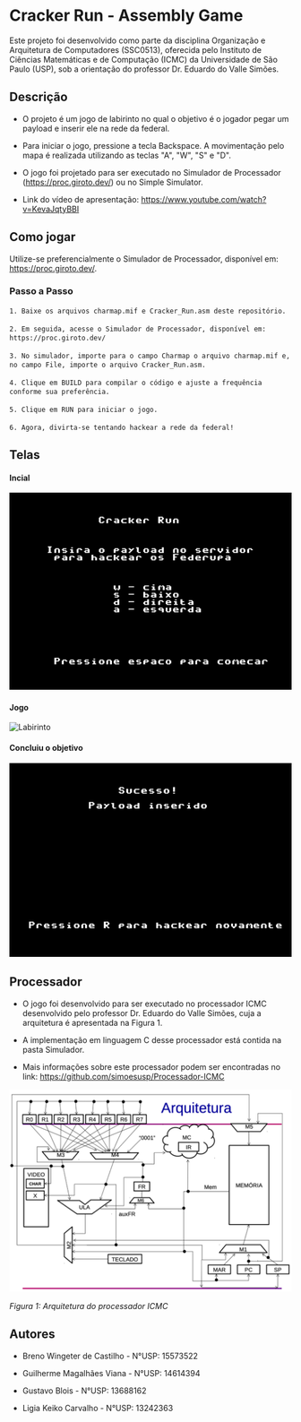 

# Cracker Run - Assembly Game

Este projeto foi desenvolvido como parte da disciplina Organização e Arquitetura de Computadores (SSC0513), oferecida pelo Instituto de Ciências Matemáticas e de Computação (ICMC) da Universidade de São Paulo (USP), sob a orientação do professor Dr. Eduardo do Valle Simões. 

## Descrição

- O projeto é um jogo de labirinto no qual o objetivo é o jogador pegar um payload e inserir ele na rede da federal.

- Para iniciar o jogo, pressione a tecla Backspace. A movimentação pelo mapa é realizada utilizando as teclas "A", "W", "S" e "D".

- O jogo foi projetado para ser executado no Simulador de Processador (https://proc.giroto.dev/) ou no Simple Simulator.

- Link do vídeo de apresentação: https://www.youtube.com/watch?v=KevaJqtyBBI

## Como jogar

Utilize-se preferencialmente o Simulador de Processador, disponível em: https://proc.giroto.dev/.

### Passo a Passo

    1. Baixe os arquivos charmap.mif e Cracker_Run.asm deste repositório.

    2. Em seguida, acesse o Simulador de Processador, disponível em: https://proc.giroto.dev/

    3. No simulador, importe para o campo Charmap o arquivo charmap.mif e, no campo File, importe o arquivo Cracker_Run.asm.

    4. Clique em BUILD para compilar o código e ajuste a frequência conforme sua preferência.

    5. Clique em RUN para iniciar o jogo.

    6. Agora, divirta-se tentando hackear a rede da federal!

## Telas

#### Incial
![Tela Inicial](https://raw.githubusercontent.com/Guilherme2281/fig/refs/heads/main/Tela%20inicial.png)


#### Jogo
![Labirinto](https://raw.githubusercontent.com/Guilherme2281/figuras/refs/heads/main/jogo.png?token=GHSAT0AAAAAAC32JO6IYMQHODCDE6WDRSREZ3AYGYA)

#### Concluiu o objetivo
![Tela de ganhador](https://raw.githubusercontent.com/Guilherme2281/fig/refs/heads/main/Objetivo%20com%20concluido.png)

## Processador

- O jogo foi desenvolvido para ser executado no processador ICMC desenvolvido pelo professor Dr. Eduardo do Valle Simões, cuja a arquitetura é apresentada na Figura 1. 

- A implementação em linguagem C desse processador está contida na pasta Simulador.

- Mais informações sobre este processador podem ser encontradas no link: https://github.com/simoesusp/Processador-ICMC


![Processador](https://raw.githubusercontent.com/Guilherme2281/fig/refs/heads/main/processador.png)

*Figura 1: Arquitetura do processador ICMC*


## Autores

- Breno Wingeter de Castilho - N°USP: 15573522

- Guilherme Magalhães Viana - N°USP: 14614394

- Gustavo Blois - N°USP: 13688162

- Ligia Keiko Carvalho - N°USP: 13242363